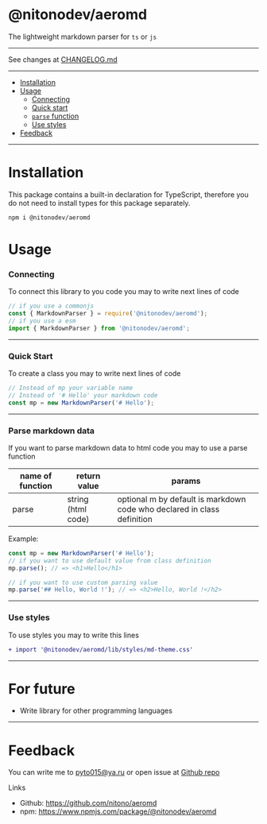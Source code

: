 # @nitonodev/aeromd

The lightweight markdown parser for `ts` or `js`

---

See changes at [CHANGELOG.md](./CHANGELOG.md)

---

-   [Installation](#installation)
-   [Usage](#usage)
    -   [Connecting](#connecting)
    -   [Quick start](#quick)
    -   [`parse` function](#parse-function)
    -   [Use styles](#styles)
-   [Feedback](#feedback)

---

<h1 id="installation">Installation</h1>
This package contains a built-in declaration for TypeScript, therefore you do not need to install types for this package separately.

```bash
npm i @nitonodev/aeromd
```

<h1 id="usage">Usage</h1>
<h3 id="connecting">
    Connecting
</h3>
To connect this library to you code you may to write next lines of code

```ts
// if you use a commonjs
const { MarkdownParser } = require('@nitonodev/aeromd');
// if you use a esm
import { MarkdownParser } from '@nitonodev/aeromd';
```

---

<h3 id="quick">Quick Start</h3>

To create a class you may to write next lines of code

```ts
// Instead of mp your variable name
// Instead of '# Hello' your markdown code
const mp = new MarkdownParser('# Hello');
```

---

<h3 id="parse-function">Parse markdown data</h3>
If you want to parse markdown data to html code you may to use a parse function

| name of function | return value       | params                                                                  |
| ---------------- | ------------------ | ----------------------------------------------------------------------- |
| parse            | string (html code) | optional m by default is markdown code who declared in class definition |

Example:

```ts
const mp = new MarkdownParser('# Hello');
// if you want to use default value from class definition
mp.parse(); // => <h1>Hello</h1>

// if you want to use custom parsing value
mp.parse('## Hello, World !'); // => <h2>Hello, World !</h2>
```

---

<h3 id="styles">Use styles</h3>
To use styles you may to write this lines

```diff
+ import '@nitonodev/aeromd/lib/styles/md-theme.css'
```

---

<h1>For future</h1>

-   Write library for other programming languages

---

<h1 id='feedback'>
Feedback
</h1>

You can write me to pyto015@ya.ru or open issue at [Github repo](https://github.com/nitono/aeromd)

Links

-   Github: https://github.com/nitono/aeromd
-   npm: https://www.npmjs.com/package/@nitonodev/aeromd

